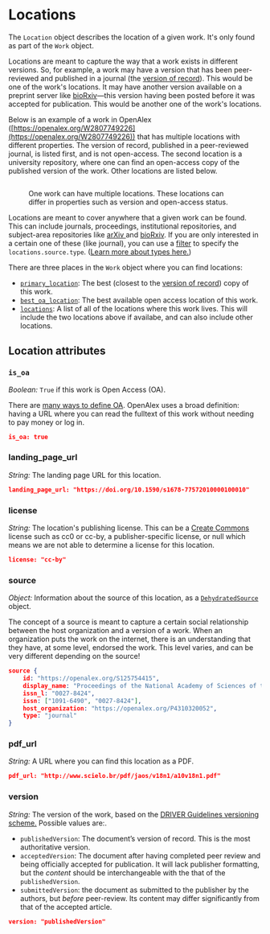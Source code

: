 # Locations

The `Location` object describes the location of a given work. It's only found as part of the `Work` object.

Locations are meant to capture the way that a work exists in different versions. So, for example, a work may have a version that has been peer-reviewed and published in a journal (the [version of record](https://en.wikipedia.org/wiki/Version\_of\_record)). This would be one of the work's locations. It may have another version available on a preprint server like [bioRxiv](https://www.biorxiv.org/)—this version having been posted before it was accepted for publication. This would be another one of the work's locations.

Below is an example of a work in OpenAlex ([https://openalex.org/W2807749226](https://openalex.org/W2807749226)) that has multiple locations with different properties. The version of record, published in a peer-reviewed journal, is listed first, and is not open-access. The second location is a university repository, where one can find an open-access copy of the published version of the work. Other locations are listed below.

<figure><img src="../../../.gitbook/assets/locations_screenshot_annotate (2).png" alt=""><figcaption><p>One work can have multiple locations. These locations can differ in properties such as version and open-access status.</p></figcaption></figure>

Locations are meant to cover anywhere that a given work can be found. This can include journals, proceedings, institutional repositories, and subject-area repositories like [arXiv ](https://arxiv.org/)and [bioRxiv](https://www.biorxiv.org/). If you are only interested in a certain one of these (like journal), you can use a [filter](../../../the-api/filters/filter-works.md) to specify the `locations.source.type`. ([Learn more about types here.](../../sources/source-object.md#type))

There are three places in the `Work` object where you can find locations:

* [`primary_location`](./#primary\_location): The best (closest to the [version of record](https://en.wikipedia.org/wiki/Version\_of\_record)) copy of this work.
* [`best_oa_location`](./#best\_oa\_location): The best available open access location of this work.
* [`locations`](./#locations): A list of all of the locations where this work lives. This will include the two locations above if availabe, and can also include other locations.

## Location attributes

### `is_oa`

_Boolean:_ `True` if this work is Open Access (OA).

There are [many ways to define OA](https://peerj.com/articles/4375/#literature-review). OpenAlex uses a broad definition: having a URL where you can read the fulltext of this work without needing to pay money or log in.

```json
is_oa: true
```

### landing\_page\_url

_String:_ The landing page URL for this location.

```json
landing_page_url: "https://doi.org/10.1590/s1678-77572010000100010"
```

### license

_String:_ The location's publishing license. This can be a [Create Commons](https://creativecommons.org/about/cclicenses/) license such as cc0 or cc-by, a publisher-specific license, or null which means we are not able to determine a license for this location.

```json
license: "cc-by"
```

### source

_Object:_ Information about the source of this location, as a [`DehydratedSource`](../../sources/source-object.md#the-dehydratedsource-object) object.

The concept of a source is meant to capture a certain social relationship between the host organization and a version of a work. When an organization puts the work on the internet, there is an understanding that they have, at some level, endorsed the work. This level varies, and can be very different depending on the source!

```json
source {
    id: "https://openalex.org/S125754415",
    display_name: "Proceedings of the National Academy of Sciences of the United States of America",
    issn_l: "0027-8424",
    issn: ["1091-6490", "0027-8424"],
    host_organization: "https://openalex.org/P4310320052",
    type: "journal"
}
```

### pdf\_url

_String:_ A URL where you can find this location as a PDF.

```json
pdf_url: "http://www.scielo.br/pdf/jaos/v18n1/a10v18n1.pdf"
```

### version

_String:_ The version of the work, based on the [DRIVER Guidelines versioning scheme.](https://wiki.surfnet.nl/display/DRIVERguidelines/DRIVER-VERSION+Mappings) Possible values are:.

* `publishedVersion`: The document’s version of record. This is the most authoritative version.
* `acceptedVersion`: The document after having completed peer review and being officially accepted for publication. It will lack publisher formatting, but the _content_ should be interchangeable with the that of the `publishedVersion`.
* `submittedVersion`: the document as submitted to the publisher by the authors, but _before_ peer-review. Its content may differ significantly from that of the accepted article.

```json
version: "publishedVersion"
```
